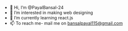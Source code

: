 - 👋 Hi, I’m @PayalBansal-24
- 👀 I’m interested in making web designing
- 🌱 I’m currently learning react.js
- 📫 To reach me- mail me on bansalpayal115@gmail.com

<!---
PayalBansal-24/PayalBansal-24 is a ✨ special ✨ repository because its `README.md` (this file) appears on your GitHub profile.
You can click the Preview link to take a look at your changes.
--->
